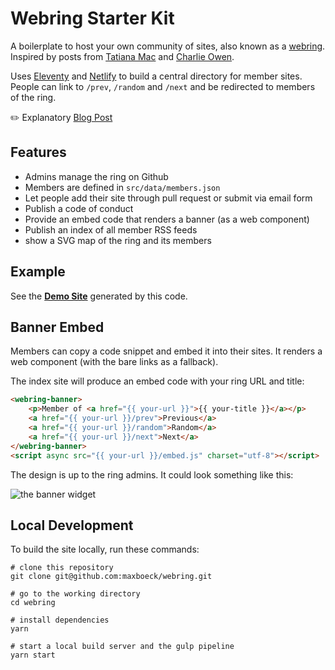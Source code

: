 # Webring Starter Kit

A boilerplate to host your own community of sites, also known as a [webring](https://en.wikipedia.org/wiki/Webring).  
Inspired by posts from [Tatiana Mac](https://twitter.com/TatianaTMac/status/1114388079630929926) and [Charlie Owen](https://www.sonniesedge.net/posts/webrings).

Uses [Eleventy](https://www.11ty.io) and [Netlify](https://www.netlify.com/) to build a central directory for member sites. People can link to `/prev`, `/random` and `/next` and be redirected to members of the ring.

✏️ Explanatory [Blog Post](https://mxb.dev/blog/webring-kit/)

## Features

* Admins manage the ring on Github
* Members are defined in `src/data/members.json`
* Let people add their site through pull request or submit via email form
* Publish a code of conduct
* Provide an embed code that renders a banner (as a web component)
* Publish an index of all member RSS feeds
* show a SVG map of the ring and its members

## Example

See the __[Demo Site](https://www.civilcontrol.org)__ generated by this code.

## Banner Embed

Members can copy a code snippet and embed it into their sites.
It renders a web component (with the bare links as a fallback).

The index site will produce an embed code with your ring URL and title:

```html
<webring-banner>
    <p>Member of <a href="{{ your-url }}">{{ your-title }}</a></p>
    <a href="{{ your-url }}/prev">Previous</a>
    <a href="{{ your-url }}/random">Random</a>
    <a href="{{ your-url }}/next">Next</a>
</webring-banner>
<script async src="{{ your-url }}/embed.js" charset="utf-8"></script>
```

The design is up to the ring admins. It could look something like this:

![the banner widget](https://mxb.dev/assets/media/webrings/banner.png)

## Local Development

To build the site locally, run these commands:

```shell
# clone this repository
git clone git@github.com:maxboeck/webring.git

# go to the working directory
cd webring

# install dependencies
yarn

# start a local build server and the gulp pipeline
yarn start
```
